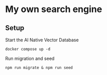 # My own search engine

## Setup

Start the AI Native Vector Database
````
docker compose up -d
````

Run migration and seed
````
npm run migrate & npm run seed
````

